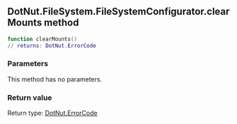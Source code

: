 ## DotNut.FileSystem.FileSystemConfigurator.clearMounts method


```lua
function clearMounts()
// returns: DotNut.ErrorCode
```


### Parameters

This method has no parameters.

### Return value

Return type: [DotNut.ErrorCode](../../../DotNut/ErrorCode.md)

